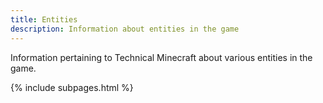 ```yaml
---
title: Entities
description: Information about entities in the game
---
```


Information pertaining to Technical Minecraft about various entities in the game.

{% include subpages.html %}
